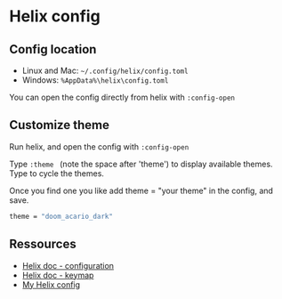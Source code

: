 # Helix config

## Config location

- Linux and Mac: `~/.config/helix/config.toml`
- Windows: `%AppData%\helix\config.toml`

You can open the config directly from helix with `:config-open`

## Customize theme

Run helix, and open the config with `:config-open`

Type `:theme ` (note the space after 'theme') to display available themes. Type <Tab> to cycle the themes.

Once you find one you like add theme = "your theme" in the config, and save.

```sh
theme = "doom_acario_dark"
```

## Ressources

- [Helix doc - configuration](https://docs.helix-editor.com/configuration.html)
- [Helix doc - keymap](https://docs.helix-editor.com/keymap.html)
- [My Helix config](./assets/helix/config.toml)
